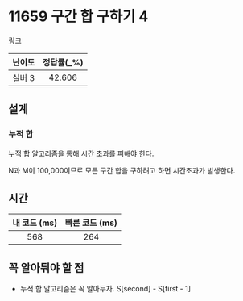 # 11659 구간 합 구하기 4

[링크](https://www.acmicpc.net/problem/11659)

| 난이도  | 정답률(\_%) |
|:----:|:--------:|
| 실버 3 |  42.606  |

## 설계

### 누적 합
누적 합 알고리즘을 통해 시간 초과를 피해야 한다.

N과 M이 100,000이므로 모든 구간 합을 구하려고 하면 시간초과가 발생한다.


## 시간

| 내 코드 (ms) | 빠른 코드 (ms) |
|:---------:|:----------:|
|    568    |      264      |

## 꼭 알아둬야 할 점
- 누적 합 알고리즘은 꼭 알아두자. S[second] - S[first - 1]
